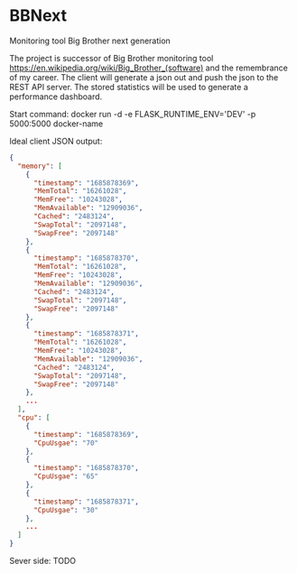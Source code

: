 # BBNext
Monitoring tool Big Brother next generation

The project is successor of Big Brother monitoring tool https://en.wikipedia.org/wiki/Big_Brother_(software) and the remembrance  of my career. The client will generate a json out and push the json to the REST API server. The stored statistics will be used to generate a performance dashboard.

Start command: docker run -d -e FLASK_RUNTIME_ENV='DEV' -p 5000:5000 docker-name

Ideal client JSON output:
```json
{
  "memory": [
    {
      "timestamp": "1685878369",
      "MemTotal": "16261028",
      "MemFree": "10243028",
      "MemAvailable": "12909036",
      "Cached": "2483124",
      "SwapTotal": "2097148",
      "SwapFree": "2097148"
    },
    {
      "timestamp": "1685878370",
      "MemTotal": "16261028",
      "MemFree": "10243028",
      "MemAvailable": "12909036",
      "Cached": "2483124",
      "SwapTotal": "2097148",
      "SwapFree": "2097148"
    },
    {
      "timestamp": "1685878371",
      "MemTotal": "16261028",
      "MemFree": "10243028",
      "MemAvailable": "12909036",
      "Cached": "2483124",
      "SwapTotal": "2097148",
      "SwapFree": "2097148"
    },
    ...
  ],
  "cpu": [
    {
      "timestamp": "1685878369",
      "CpuUsgae": "70"
    },
    {
      "timestamp": "1685878370",
      "CpuUsgae": "65"
    },
    {
      "timestamp": "1685878371",
      "CpuUsgae": "30"
    },
    ...
  ]
}
```
Sever side: TODO
